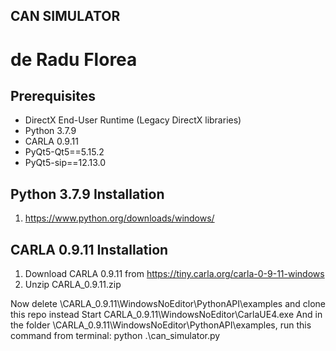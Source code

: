 ## CAN SIMULATOR 
# de Radu Florea

## Prerequisites
* DirectX End-User Runtime (Legacy DirectX libraries)
* Python 3.7.9
* CARLA 0.9.11
* PyQt5-Qt5==5.15.2
* PyQt5-sip==12.13.0
## Python 3.7.9 Installation
1. https://www.python.org/downloads/windows/


## CARLA 0.9.11 Installation
1. Download CARLA 0.9.11 from https://tiny.carla.org/carla-0-9-11-windows
1. Unzip CARLA_0.9.11.zip



Now delete \CARLA_0.9.11\WindowsNoEditor\PythonAPI\examples and clone this repo instead
Start CARLA_0.9.11\WindowsNoEditor\CarlaUE4.exe
And in the folder \CARLA_0.9.11\WindowsNoEditor\PythonAPI\examples, run this command from terminal: python .\can_simulator.py 
